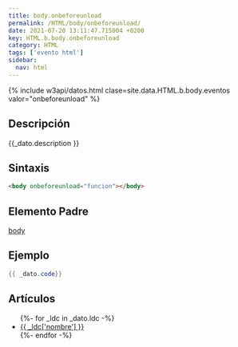 ```yaml
---
title: body.onbeforeunload
permalink: /HTML/body/onbeforeunload/
date: 2021-07-20 13:11:47.715004 +0200
key: HTML.b.body.onbeforeunload
category: HTML
tags: ['evento html']
sidebar: 
  nav: html
---
```


{% include w3api/datos.html clase=site.data.HTML.b.body.eventos valor="onbeforeunload" %}

## Descripción
{{_dato.description }}

## Sintaxis
~~~html
<body onbeforeunload="funcion"></body>
~~~

## Elemento Padre
[body](/HTML/body/)

## Ejemplo
~~~java
{{ _dato.code}}
~~~

## Artículos
<ul>
{%- for _ldc in _dato.ldc -%}
   <li>
       <a href="{{_ldc['url'] }}">{{ _ldc['nombre'] }}</a>
   </li>
{%- endfor -%}
</ul>
